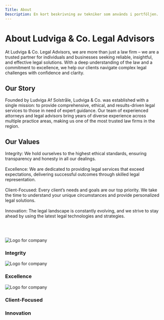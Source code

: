 ```yaml
---
Title: About
Description: En kort beskrivning av tekniker som används i portföljen.
---
```


# About Ludviga & Co. Legal Advisors

<p class="p1">
At Ludviga & Co. Legal Advisors, we are more than just a law firm – we are a trusted partner for individuals and businesses seeking reliable, insightful, and effective legal solutions. With a deep understanding of the law and a commitment to excellence, we help our clients navigate complex legal challenges with confidence and clarity.
</p>

<!-- <div class="about-container"> -->
<h2>
Our Story
</h2>
<p class="p2">
Founded by Ludviga Af Solstråle, Ludviga & Co. was established with a single mission: to provide comprehensive, ethical, and results-driven legal services to those in need of expert guidance. Our team of experienced attorneys and legal advisors bring years of diverse experience across multiple practice areas, making us one of the most trusted law firms in the region.
</p>
<!-- </div> -->

<h2>
Our Values
</h2>
<p class="p3 ">
        Integrity: We hold ourselves to the highest ethical standards, ensuring transparency and honesty in all our dealings.
       <br><br>
        Excellence: We are dedicated to providing legal services that exceed expectations, delivering successful outcomes through skilled legal representation.
         <br><br>
        Client-Focused: Every client’s needs and goals are our top priority. We take the time to understand your unique circumstances and provide personalized legal solutions.
         <br><br>
        Innovation: The legal landscape is constantly evolving, and we strive to stay ahead by using the latest legal technologies and strategies.
</p>

<!-- Denna sida är byggd med följande teknologier: -->
<br><br>

<div class="flex-container">

<div class=" soft-borders three-d part">
        <div class=" part">
                <img src="%base_url%/assets/img/law1.jpg" class="soft-img" alt="Logo for company">
            <h3> Integrity
            </h3>
</div>
</div>
<div class=" soft-borders three-d part">
        <div class=" part">
                <img src="%base_url%/assets/img/law2.jpg" class="soft-img" alt="Logo for company">
            <h3> Excellence
            </h3>
</div>
</div>
<div class=" soft-borders three-d part">
        <div class=" part">
                <img src="%base_url%/assets/img/banner.jpg" class="soft-img" alt="Logo for company">
        </div>
        <div class="part">
            <h3> Client-Focused
            </h3>
        </div>
</div>
<div class="soft-borders three-d part ">
        <div class=" part">
                <i class="fa-solid fa-mug-hot"></i>
                <!-- <img src="%base_url%/assets/img/law4.jpg" class="soft-img" alt="Logo for company"> -->
        </div>
        <div class="part">
            <h3> Innovation
            </h3>
        </div>
</div>
</div>

<!-- - **HTML, CSS och JavaScript** för sidstrukturen och design.
- **Twig-templating** som används med Pico CMS för att rendera sidor dynamiskt.
- **Font Awesome** för ikoner som används i sidan.
- **Google Fonts** för fonter som används i sidan.
- **SCSS** för modulär och effektiv hantering av CSS.
- **Normalize.css** för modulär och effektiv hantering av CSS.
- **Responsiv design** för att säkerställa att sidan ser bra ut på alla skärmstorleker.
- **Normalize.css** för att säkerställa konsekvent rendering av element i olika webbläsare. -->
